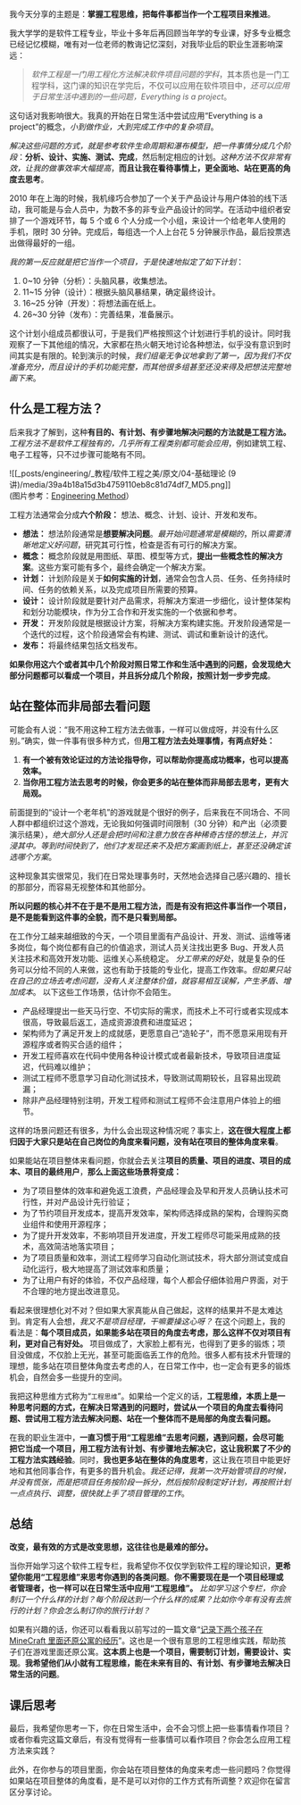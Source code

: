 我今天分享的主题是：**掌握工程思维，把每件事都当作一个工程项目来推进**。

我大学学的是软件工程专业，毕业十多年后再回顾当年学的专业课，好多专业概念已经记忆模糊，唯有对一位老师的教诲记忆深刻，对我毕业后的职业生涯影响深远：

> *软件工程是一门用工程化方法解决软件项目问题的学科*，其本质也是一门工程学科，这门课的知识在学完后，不仅可以应用在软件项目中，*还可以应用于日常生活中遇到的一些问题，Everything is a project*。

这句话对我影响很大。我真的开始在日常生活中尝试应用“Everything is a project”的概念，*小到做作业，大到完成工作中的复杂项目*。

*解决这些问题的方式，就是参考软件生命周期和瀑布模型，把一件事情分成几个阶段*：**分析、设计、实施、测试、完成**，然后制定相应的计划。*这种方法不仅非常有效，让我的做事效率大幅提高*，**而且让我在看待事情上，更全面地、站在更高的角度去思考**。

2010 年在上海的时候，我机缘巧合参加了一个关于产品设计与用户体验的线下活动，我可能是与会人员中，为数不多的非专业产品设计的同学。在活动中组织者安排了一个游戏环节，每 5 个或 6 个人分成一个小组，来设计一个给老年人使用的手机，限时 30 分钟。完成后，每组选一个人上台花 5 分钟展示作品，最后投票选出做得最好的一组。

*我的第一反应就是把它当作一个项目，于是快速地拟定了如下计划*：
1. 0~10 分钟（分析）：头脑风暴，收集想法。
2. 11~15 分钟（设计）：根据头脑风暴结果，确定最终设计。
3. 16~25 分钟（开发）：将想法画在纸上。
4. 26~30 分钟（发布）：完善结果，准备展示。

这个计划小组成员都很认可，于是我们严格按照这个计划进行手机的设计。同时我观察了一下其他组的情况，大家都在热火朝天地讨论各种想法，似乎没有意识到时间其实是有限的。轮到演示的时候，*我们组毫无争议地拿到了第一，因为我们不仅准备充分，而且设计的手机功能完整，而其他很多组甚至还没来得及把想法完整地画下来*。

## 什么是工程方法？

后来我才了解到，这种**有目的、有计划、有步骤地解决问题的方法就是工程方法。** *工程方法不是软件工程独有的，几乎所有工程类别都可能会应用*，例如建筑工程、电子工程等，只不过步骤可能略有不同。

![[_posts/engineering/_教程/软件工程之美/原文/04-基础理论 (9讲)/media/39a4b18a15d3b4759110eb8c81d74df7_MD5.png]]  
(图片参考：[Engineering Method](http://sites.tufts.edu/eeseniordesignhandbook/2013/engineering-method/)）

工程方法通常会分成**六个阶段：** 想法、概念、计划、设计、开发和发布。

- **想法：** 想法阶段通常是**想要解决问题**。*最开始问题通常是模糊的*，所以*需要清晰地定义好问题*，研究其可行性，检查是否有可行的解决方案。
- **概念：** 概念阶段就是用图纸、草图、模型等方式，**提出一些概念性的解决方案**。这些方案可能有多个，最终会确定一个解决方案。
- **计划：** 计划阶段是关于**如何实施的计划**，通常会包含人员、任务、任务持续时间、任务的依赖关系，以及完成项目所需要的预算。
- **设计：** 设计阶段就是要针对产品需求，将解决方案进一步细化，设计整体架构和划分功能模块，作为分工合作和开发实施的一个依据和参考。
- **开发：** 开发阶段就是根据设计方案，将解决方案构建实施。开发阶段通常是一个迭代的过程，这个阶段通常会有构建、测试、调试和重新设计的迭代。
- **发布：** 将最终结果包括文档发布。

**如果你用这六个或者其中几个阶段对照日常工作和生活中遇到的问题，会发现绝大部分问题都可以看成一个项目，并且拆分成几个阶段，按照计划一步步完成**。

## 站在整体而非局部去看问题

可能会有人说：“我不用这种工程方法去做事，一样可以做成呀，并没有什么区别。”确实，做一件事有很多种方式，但**用工程方法去处理事情，有两点好处：**

1. **有一个被有效论证过的方法论指导你，可以帮助你提高成功概率，也可以提高效率。**
2. **当你用工程方法去思考的时候，你会更多的站在整体而非局部去思考，更有大局观。**

前面提到的“设计一个老年机”的游戏就是个很好的例子，后来我在不同场合、不同人群中都组织过这个游戏，无论我如何强调时间限制（30 分钟）和产出（必须要演示结果），*绝大部分人还是会把时间和注意力放在各种稀奇古怪的想法上，并沉浸其中。等到时间快到了，他们才发现还来不及把方案画到纸上，甚至还没确定该选哪个方案*。

这种现象其实很常见，我们在日常处理事务时，天然地会选择自己感兴趣的、擅长的那部分，而容易无视整体和其他部分。

**所以问题的核心并不在于是不是用工程方法，而是有没有把这件事当作一个项目，是不是能看到这件事的全貌，而不是只看到局部。**

在工作分工越来越细致的今天，一个项目里面有产品设计、开发、测试、运维等诸多岗位，每个岗位都有自己的价值追求，测试人员关注找出更多 Bug、开发人员关注技术和高效开发功能、运维关心系统稳定。
*分工带来的好处*，就是复杂的任务可以分给不同的人来做，这也有助于技能的专业化，提高工作效率。*但如果只站在自己的立场去考虑问题，没有人关注整体价值，就容易相互误解，产生矛盾、增加成本*。
以下这些工作场景，估计你不会陌生。
- 产品经理提出一些天马行空、不切实际的需求，而技术上不可行或者实现成本很高，导致最后返工，造成资源浪费和进度延迟；
- 架构师为了满足开发上的成就感，更愿意自己“造轮子”，而不愿意采用现有开源程序或者购买合适的组件；
- 开发工程师喜欢在代码中使用各种设计模式或者最新技术，导致项目进度延迟，代码难以维护；
- 测试工程师不愿意学习自动化测试技术，导致测试周期较长，且容易出现疏漏；
- 除非产品经理特别注明，开发工程师和测试工程师不会注意用户体验上的细节。

这样的场景问题还有很多，为什么会出现这种情况呢？事实上，**这在很大程度上都归因于大家只是站在自己岗位的角度来看问题，没有站在项目的整体角度来看**。

如果能站在项目整体来看问题，你就会去关注**项目的质量、项目的进度、项目的成本、项目的最终用户**，**那么上面这些场景将变成：**
- 为了项目整体的效率和避免返工浪费，产品经理会及早和开发人员确认技术可行性，并对产品设计先行验证；
- 为了节约项目开发成本，提高开发效率，架构师选择成熟的架构，合理购买商业组件和使用开源程序；
- 为了提升开发效率，不影响项目开发进度，开发工程师尽可能采用成熟的技术，高效简洁地落实项目；
- 为了项目质量和效率，测试工程师学习自动化测试技术，将大部分测试变成自动化运行，极大地提高了测试效率和质量；
- 为了让用户有好的体验，不仅产品经理，每个人都会仔细体验用户界面，对于不合理的地方提出改进意见。

看起来很理想化对不对？但如果大家真能从自己做起，这样的结果并不是太难达到。肯定有人会想，*我又不是项目经理，干嘛要操这心呀？* 在这个问题上，我的看法是：**每个项目成员，如果能多站在项目的角度去考虑，那么这样不仅对项目有利，更对自己有好处。** 项目做成了，大家脸上都有光，也得到了更多的锻炼；项目没做成，不仅脸上无光，甚至可能面临丢工作的危险。很多人都有技术升管理的理想，能多站在项目整体角度去考虑的人，在日常工作中，也一定会有更多的锻炼机会，自然会多一些提升的空间。

我把这种思维方式称为“`工程思维`”。如果给一个定义的话，**工程思维，本质上是一种思考问题的方式，在解决日常遇到的问题时，尝试从一个项目的角度去看待问题、尝试用工程方法去解决问题、站在一个整体而不是局部的角度去看问题。**

在我的职业生涯中，**一直习惯于用“工程思维”去思考问题，遇到问题，会尽可能把它当成一个项目，用工程方法有计划、有步骤地去解决它，这让我积累了不少的工程方法实践经验**。同时，**我也更多站在整体的角度思考**，这让我在项目中能更好地和其他同事合作，有更多的晋升机会。*我还记得，我第一次开始管项目的时候，并没有慌张，而是把项目任务按阶段一拆分，然后按阶段制定好计划，再按照计划一点点执行、调整，很快就上手了项目管理的工作*。

## 总结

**改变，最有效的方式是改变思想，这往往也是最难的部分。**

当你开始学习这个软件工程专栏，我希望你不仅仅学到软件工程的理论知识，**更希望你能用“工程思维”来思考你遇到的各类问题**。**你不需要现在是一个项目经理或者管理者，也一样可以在日常生活中应用“工程思维”。** *比如学习这个专栏，你会制订一个什么样的计划？每个阶段达到一个什么样的成果？比如你今年有没有去旅行的计划？你会怎么制订你的旅行计划？*

如果有兴趣的话，你还可以看看我以前写过的一篇文章“[记录下两个孩子在 MineCraft 里面还原公寓的经历](http://zhuanlan.zhihu.com/p/21314651)”。这也是一个很有意思的工程思维实践，帮助孩子们在游戏里面还原公寓。**这本质上也是一个项目，需要制订计划，需要设计、实现**。**我希望他们从小就有工程思维，能在未来有目的、有计划、有步骤地去解决日常生活的问题**。

## 课后思考

最后，我希望你思考一下，你在日常生活中，会不会习惯上把一些事情看作项目？或者你看完这篇文章后，有没有觉得有一些事情可以看作项目？你会怎么应用工程方法来实践？

此外，在你参与的项目里面，你会站在项目整体的角度来考虑一些问题吗？你觉得如果站在项目整体的角度看，是不是可以对你的工作方式有所调整？欢迎你在留言区分享讨论。
